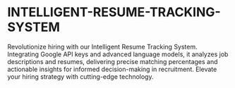 # INTELLIGENT-RESUME-TRACKING-SYSTEM
 Revolutionize hiring with our Intelligent Resume Tracking System. Integrating Google API keys and advanced language models, it analyzes job descriptions and resumes, delivering precise matching percentages and actionable insights for informed decision-making in recruitment. Elevate your hiring strategy with cutting-edge technology.
